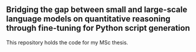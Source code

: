 <h2>Bridging the gap between small and large-scale language models on quantitative reasoning through fine-tuning for 
Python script generation</h2>


<p>This repository holds the code for my MSc thesis.</p>